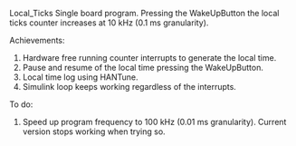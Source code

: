 Local_Ticks
Single board program. Pressing the WakeUpButton the local ticks counter increases at 10 kHz (0.1 ms granularity).

Achievements:
 1. Hardware free running counter interrupts to generate the local time.
 2. Pause and resume of the local time pressing the WakeUpButton.
 3. Local time log using HANTune.
 4. Simulink loop keeps working regardless of the interrupts.

To do:
 1. Speed up program frequency to 100 kHz (0.01 ms granularity). Current version stops working when trying so.

